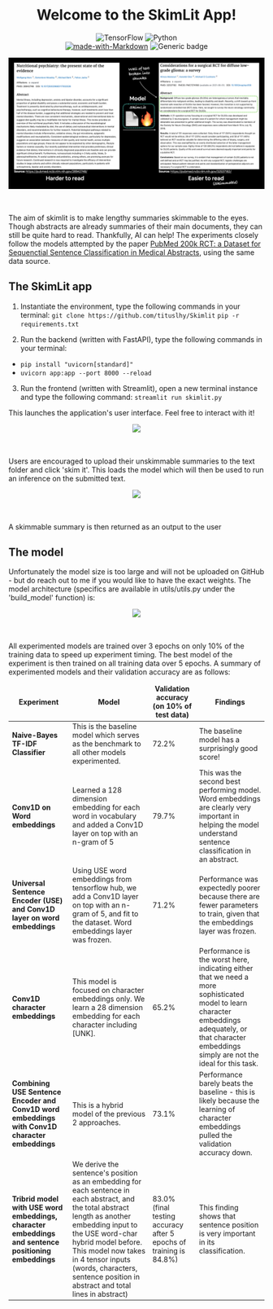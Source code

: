 # <div align="center"> Welcome to the SkimLit App! </div>
<div align="center">

![TensorFlow](https://img.shields.io/badge/TensorFlow-%23FF6F00.svg?style=for-the-badge&logo=TensorFlow&logoColor=white)
![Python](https://img.shields.io/badge/python-3670A0?style=for-the-badge&logo=python&logoColor=ffdd54)
<br>
[![made-with-Markdown](https://img.shields.io/badge/Made%20with-Markdown-1f425f.svg)](http://commonmark.org)
![Generic badge](https://img.shields.io/badge/STATUS-INPROGRESS-<COLOR>.svg)

</div>

<p align="center">
  <img src="Images/skimlit.png">
</p> <br>

The aim of skimlit is to make lengthy summaries skimmable to the eyes. Though abstracts are already summaries of their main documents, they can still be quite hard to read. Thankfully, AI can help! The experiments closely follow the models attempted by the paper [PubMed 200k RCT: a Dataset for Sequenctial Sentence Classification in Medical Abstracts](https://arxiv.org/abs/1710.06071), using the same data source.

## The SkimLit app
1. Instantiate the environment, type the following commands in your terminal:
```git clone https://github.com/tituslhy/Skimlit```
```pip -r requirements.txt```

2. Run the backend (written with FastAPI), type the following commands in your terminal:
* ```pip install "uvicorn[standard]"```
* ```uvicorn app:app --port 8000 --reload```

3. Run the frontend (written with Streamlit), open a new terminal instance and type the following command:
```streamlit run skimlit.py```

This launches the application's user interface. Feel free to interact with it! <br>

<p align="center">
  <kbd>
    <img src="Images/app.png">
  </kbd>
</p> <br>

Users are encouraged to upload their unskimmable summaries to the text folder and click 'skim it'. This loads the model which will then be used to run an inference on the submitted text.<br>

<p align="center">
  <kbd>
    <img src="Images/Summarized.png">
  </kbd>
</p> <br>

A skimmable summary is then returned as an output to the user

## The model
Unfortunately the model size is too large and will not be uploaded on GitHub - but do reach out to me if you would like to have the exact weights. The model architecture (specifics are available in utils/utils.py under the 'build_model' function) is: <br>
<p align="center">
  <img src="Images/model.png">
</p> <br>

All experimented models are trained over 3 epochs on only 10% of the training data to speed up experiment timing. The best model of the experiment is then trained on all training data over 5 epochs. A summary of experimented models and their validation accuracy are as follows:
<br>
<table>
  <thead align="center">
    <tr border: none;>
      <td><b>Experiment</b></td>
      <td><b>Model</b></td>
      <td><b>Validation accuracy (on 10% of test data)</b></td>
      <td><b>Findings</b></td>
    </tr>
  </thead>
  <tbody>
    <tr>
        <td><b>Naive-Bayes TF-IDF Classifier</b></a></td>
        <td>This is the baseline model which serves as the benchmark to all other models experimented.</td>
        <td>72.2%</td>
        <td>The baseline model has a surprisingly good score!</td>
    </tr>
    <tr>
        <td><b>Conv1D on Word embeddings</b></a></td>
        <td>Learned a 128 dimension embedding for each word in vocabulary and added a Conv1D layer on top with an n-gram of 5</td>
        <td>79.7%</td>
        <td>This was the second best performing model. Word embeddings are clearly very important in helping the model understand sentence classification in an abstract.</td>
    </tr>
    <tr>
        <td><b>Universal Sentence Encoder (USE) and Conv1D layer on word embeddings</b></a></td>
        <td>Using USE word embeddings from tensorflow hub, we add a Conv1D layer on top with an n-gram of 5, and fit to the dataset. Word embeddings layer was frozen.</td>
        <td>71.2%</td>
        <td>Performance was expectedly poorer because there are fewer parameters to train, given that the embeddings layer was frozen.</td>
    </tr>
    <tr>
        <td><b>Conv1D character embeddings</b></a></td>
        <td>This model is focused on character embeddings only. We learn a 28 dimension embedding for each character including [UNK].</td>
        <td>65.2%</td>
        <td>Performance is the worst here, indicating either that we need a more sophisticated model to learn character embeddings adequately, or that character embeddings simply are not the ideal for this task.</td>
    </tr>
    <tr>
        <td><b>Combining USE Sentence Encoder and Conv1D word embeddings with Conv1D character embeddings </b></a></td>
        <td>This is a hybrid model of the previous 2 approaches.
        </td>
        <td>73.1%</td>
        <td>Performance barely beats the baseline - this is likely because the learning of character embeddings pulled the validation accuracy down.</td>
    </tr>
    <tr>
        <td><b>Tribrid model with USE word embeddings, character embeddings and sentence positioning embeddings</b></a></td>
        <td> We derive the sentence's position as an embedding for each sentence in each abstract, and the total abstract length as another embedding input to the USE word-char hybrid model before. This model now takes in 4 tensor inputs (words, characters, sentence position in abstract and total lines in abstract)
        </td>
        <td>83.0% (final testing accuracy after 5 epochs of training is 84.8%)</td>
        <td>This finding shows that sentence position is very important in its classification.</td>
    </tr>
